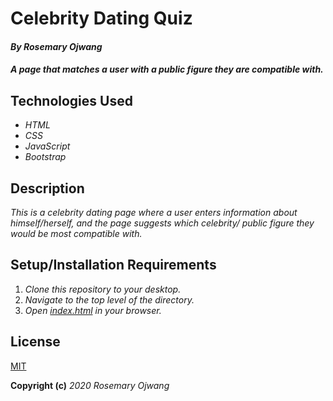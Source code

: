 # Celebrity Dating Quiz

#### _By Rosemary Ojwang_
#### _A page that matches a user with a public figure they are compatible with._

## Technologies Used
* _HTML_
* _CSS_
* _JavaScript_
* _Bootstrap_

## Description
_This is a celebrity dating page where a user enters information about himself/herself, and the page suggests which celebrity/ public figure they would be most compatible with._

## Setup/Installation Requirements
1. _Clone this repository to your desktop._
2. _Navigate to the top level of the directory._
3. _Open [index.html](index.html) in your browser._

## License
[MIT](https://opensource.org/licenses/MIT)

**Copyright (c)** _2020_ _Rosemary Ojwang_ 